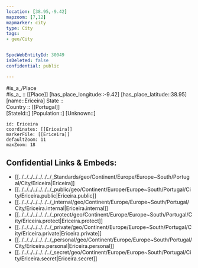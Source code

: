 ```yaml
---
location: [38.95,-9.42] 
mapzoom: [7,12] 
mapmarker: city 
type: City
tags:
- geo/City


SpocWebEntityId: 30049
isDeleted: false
confidential: public

---
```

#is_a_/Place  
#is_a_ :: [[Place]] 
[has_place_longitude::-9.42] 
[has_place_latitude::38.95] 
[name::Ericeira] 
State ::  
Country :: [[Portugal]]  
[StateId::] 
[Population::] 
[Unknown::] 


```leaflet
id: Ericeira
coordinates: [[Ericeira]] 
markerFile: [[Ericeira]] 
defaultZoom: 11 
maxZoom: 18
```


## Confidential Links & Embeds: 
- [[../../../../../../../_Standards/geo/Continent/Europe/Europe~South/Portugal/City/Ericeira|Ericeira]] 
- [[../../../../../../../_public/geo/Continent/Europe/Europe~South/Portugal/City/Ericeira.public|Ericeira.public]] 
- [[../../../../../../../_internal/geo/Continent/Europe/Europe~South/Portugal/City/Ericeira.internal|Ericeira.internal]] 
- [[../../../../../../../_protect/geo/Continent/Europe/Europe~South/Portugal/City/Ericeira.protect|Ericeira.protect]] 
- [[../../../../../../../_private/geo/Continent/Europe/Europe~South/Portugal/City/Ericeira.private|Ericeira.private]] 
- [[../../../../../../../_personal/geo/Continent/Europe/Europe~South/Portugal/City/Ericeira.personal|Ericeira.personal]] 
- [[../../../../../../../_secret/geo/Continent/Europe/Europe~South/Portugal/City/Ericeira.secret|Ericeira.secret]] 
